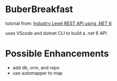 # BuberBreakfast

tutorial from:
[Industry Level REST API using .NET 6](https://www.youtube.com/watch?v=PmDJIooZjBE&t=3s)

uses VScode and dotnet CLI to build a .net 6 API


# Possible Enhancements
- add db, orm, and repo
- use automapper to map 

